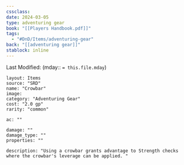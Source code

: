 ```yaml
---
cssclass: 
date: 2024-03-05
type: adventuring gear
book: "[[Players Handbook.pdf]]"
tags:
  - "#DnD/Items/adventuring-gear"
back: "[[adventuring gear]]"
stablock: inline
---
```

Last Modified: (mday:: `= this.file.mday`)


```statblock
layout: Items
source: "SRD"
name: "Crowbar"
image: 
category: "Adventuring Gear"
cost: "2.0 gp"
rarity: "common"

ac: ""

damage: ""
damage_type: ""
properties: ""

description: "Using a crowbar grants advantage to Strength checks where the crowbar's leverage can be applied. "
```